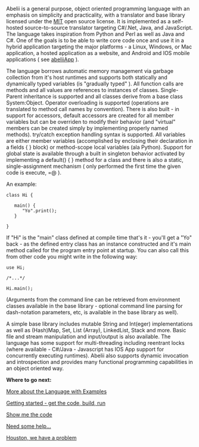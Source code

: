 Abelii is a general purpose, object oriented programming language with an emphasis on simplicity and practicality, with a translator and base library licensed under the [MIT](https://opensource.org/licenses/MIT) open source license.  It is implemented as a self-hosted source-to-source translator targeting C#/.Net, Java, and JavaScript.  The language takes inspiration from Python and Perl as well as Java and C#.  One of the goals is to be able to write core code once and use it in a hybrid application targeting the major platforms - a Linux, Windows, or Mac application, a hosted application as a website, and Android and IOS mobile applications ( see [abeliiApp](https://gitlab.com/edgii/abeliiApp) ).

The language borrows automatic memory management via garbage collection from it's host runtimes and supports both statically and dynamically typed variables (is "gradually typed" ).  All function calls are methods and all values are references to instances of classes.  Single-Parent inheritance is supported and all classes derive from a base class System:Object.  Operator overloading is supported (operations are translated to method call names by convention).  There is also built - in support for accessors, default accessors are created for all member variables but can be overriden to modify their behavior (and "virtual" members can be created simply by implementing properly named methods).  try/catch exception handling syntax is supported.  All variables are either member variables (accomplished by enclosing their declaration in a fields { } block) or method-scope local variables (ala Python).  Support for global state is available through a built in singleton behavior activated by implementing a default() { } method for a class and there is also a static, single-assignment mechanism ( only performed the first time the given code is execute, =@ ).

An example: 

```
class Hi {

   main() {
      "Yo".print();
   }

}
```


If "Hi" is the "main" class defined at compile time that's it - you'll get a "Yo" back - as the defined entry class has an instance constructed and it's main method called for the program entry point at startup.  You can also call this from other code you might write in the following way:

```
use Hi;

/*...*/

Hi.main();
```

(Arguments from the command line can be retrieved from environment classes available in the base library - optional command line parsing for dash-notation parameters, etc, is available in the base library as well).

A simple base library includes mutable String and Int(eger) implementations as well as (Hash)Map, Set, List (Array), LinkedList, Stack and more.  Basic file and stream manipulation and input/output is also available.  The language has some support for multi-threading including reentrant locks (where available - C#/Java - Javascript has IOS App support for concurrently executing runtimes).  Abelii also supports dynamic invocation and introspection and provides many functional programming capabilities in an object oriented way.  

**Where to go next:**

[More about the Language with Examples](https://gitlab.com/edgii/abelii/wikis/more-information-and-examples)

[Getting started - get the code, build, run](https://gitlab.com/edgii/abelii/wikis/getting-started)

[Show me the code](https://gitlab.com/edgii/abelii)

[Need some help...](https://stackoverflow.com/questions/tagged/abelii)

[Houston, we have a problem](https://gitlab.com/edgii/abelii/issues)

